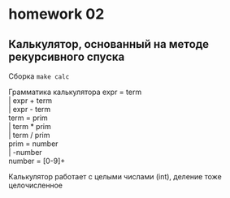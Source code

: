 # homework 02

## Калькулятор, основанный на методе рекурсивного спуска

Сборка
```make calc```

Грамматика калькулятора
	expr = term  
		| expr + term  
		| expr - term  
	term = prim  
		| term * prim  
		| term / prim  
	prim = number  
		| -number  
	number = [0-9]+

Калькулятор работает с целыми числами (int), деление тоже целочисленное

